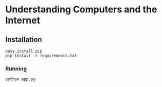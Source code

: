Understanding Computers and the Internet
===

## Installation

    easy_install pip
    pip install -r requirements.txt

### Running

    python app.py
